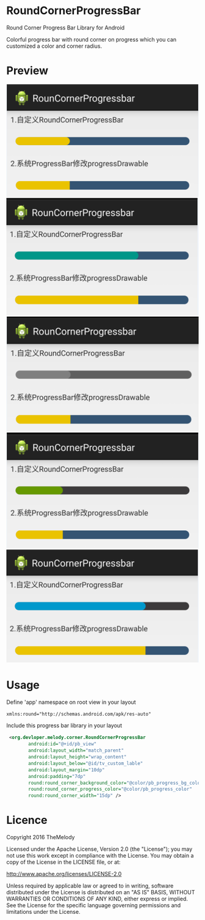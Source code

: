 # RoundCornerProgressBar
Round Corner Progress Bar Library for Android

Colorful progress bar with round corner on progress which you can customized a color and corner radius.

Preview
===========================
![Icon Round Corner Progress Bar Usage](https://github.com/TheMelody/RoundCornerProgressBar/blob/master/Screenshot_20160608-151207.png)
![Icon Round Corner Progress Bar Usage](https://github.com/TheMelody/RoundCornerProgressBar/blob/master/Screenshot_20160608-151511.png)
![Icon Round Corner Progress Bar Usage](https://github.com/TheMelody/RoundCornerProgressBar/blob/master/Screenshot_20160608-151649.png)
![Icon Round Corner Progress Bar Usage](https://github.com/TheMelody/RoundCornerProgressBar/blob/master/Screenshot_20160608-151908.png)
![Icon Round Corner Progress Bar Usage](https://github.com/TheMelody/RoundCornerProgressBar/blob/master/Screenshot_20160608-152012.png)


Usage
===========================
Define 'app' namespace on root view in your layout

```xml
xmlns:round="http://schemas.android.com/apk/res-auto"
```


Include this progress bar library in your layout

```xml
 <org.devloper.melody.corner.RoundCornerProgressBar
        android:id="@+id/pb_view"
        android:layout_width="match_parent"
        android:layout_height="wrap_content"
        android:layout_below="@id/tv_custom_lable"
        android:layout_margin="10dp"
        android:padding="7dp"
        round:round_corner_background_color="@color/pb_progress_bg_color"
        round:round_corner_progress_color="@color/pb_progress_color"
        round:round_corner_width="15dp" />
```

Licence
===========================
Copyright 2016 TheMelody

Licensed under the Apache License, Version 2.0 (the "License"); you may not use this work except in compliance with the License. You may obtain a copy of the License in the LICENSE file, or at:

http://www.apache.org/licenses/LICENSE-2.0

Unless required by applicable law or agreed to in writing, software distributed under the License is distributed on an "AS IS" BASIS, WITHOUT WARRANTIES OR CONDITIONS OF ANY KIND, either express or implied. See the License for the specific language governing permissions and limitations under the License.

